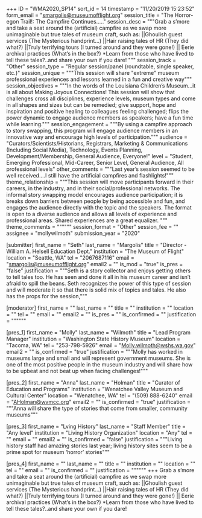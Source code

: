 +++
ID = "WMA2020_SP14"
sort_id = 14
timestamp = "11/20/2019 15:23:52"
form_email = "smargolis@museumofflight.org"
session_title = "The Horror-egon Trail!: The Campfire Continues….."
session_desc = """Grab a s’more and take a seat around the (artificial) campfire as we swap more unimaginable but true tales of museum craft, such as:
||Ghoulish guest services (The Mysterious handprint…)
||Hair raising tales of HR (They did what?)
||Truly terrifying tours (I turned around and they were gone!)
|| Eerie archival practices (What’s in the box?)
*Learn from those who have lived to tell these tales?..and share your own if you dare!
"""
session_track = "Other"
session_type = "Regular session/panel (roundtable, single speaker, etc.)"
session_unique = """This session will share "extreme" museum professional experiences and lessons learned in a fun and creative way"""
session_objectives = """In the words of the Louisiana Children’s Museum…it is all about Making Joyous Connections!  This session will show that challenges cross all disciplines, experience levels, museum types and come in all shapes and sizes but can be remedied; give support, hope and inspiration and positive healing to colleagues feeling challenged; flips the power dynamic to engage audience members as speakers; have a fun time while learning."""
session_engagement = """By using a campfire approach to story swapping, this program will engage audience members in an innovative way and encourage high levels of participation."""
audience = "Curators/Scientists/Historians, Registrars, Marketing & Communications (Including Social Media), Technology, Events Planning, Development/Membership, General Audience,  Everyone!"
level = "Student, Emerging Professional, Mid-Career, Senior Level, General Audience, All professional levels"
other_comments = """Last year’s session seemed to be well received….I still have the artificial campfires and flashlights!"""
theme_relationship = """This session will move participants forward in their careers, in the industry, and in their social/professional networks. The informal story swapping model encourages audience participation; it is breaks down barriers between people by being accessible and fun, and engages the audience directly with the topic and the speakers. The format is open to a diverse audience and allows all levels of experience and professional areas. Shared experiences are a great equalizer. """
theme_comments = """"""
session_format = "Other"
session_fee = ""
assignee = "mollywilmoth"
submission_year = "2020"

[submitter]
first_name = "Seth"
last_name = "Margolis"
title = "Director - William A. Helsell Education Dept."
institution = "The Museum of Flight"
location = "Seattle, WA"
tel = "2067687116"
email = "smargolis@museumofflight.org"
email2 = ""
is_mod = "true"
is_pres = "false"
justification = """Seth is a story collector and enjoys getting others to tell tales too. He has seen and done it all in his museum career and isn’t afraid to spill the beans. Seth recognizes the power of this type of session and will moderate it so that there is solid mix of topics and tales. He also has the props for the session,"""

[moderator]
first_name = ""
last_name = ""
title = ""
institution = ""
location = ""
tel = ""
email = ""
email2 = ""
is_pres = ""
is_confirmed = ""
justification = """"""

[pres_1]
first_name = "Molly"
last_name = "Wilmoth"
title = "Lead Program Manager"
institution = "Washington State History Museum"
location = "Tacoma, WA"
tel = "253-798-5926"
email = "Molly.wilmoth@wshs.wa.gov"
email2 = ""
is_confirmed = "true"
justification = """Molly has worked in museums large and small and will represent government museums. She is one of the most positive people in the museum industry and will share how to be upbeat and not beat up when facing challenges!"""

[pres_2]
first_name = "Anna"
last_name = "Holman"
title = "Curator of Education and Programs"
institution = "Wenatchee Valley Museum and Cultural Center"
location = "Wenatchee, WA"
tel = "(509) 888-6240"
email = "AHolman@wvmcc.org"
email2 = ""
is_confirmed = "true"
justification = """Anna will share the type of stories that come from smaller, community museums"""

[pres_3]
first_name = "Lving History"
last_name = "Staff Member"
title = "Any level"
institution = "Living History Organization"
location = "Any"
tel = ""
email = ""
email2 = ""
is_confirmed = "false"
justification = """Living history staff had amazing stories last year; living history sites seem to be a prime spot for museum ‘horror’ stories"""

[pres_4]
first_name = ""
last_name = ""
title = ""
institution = ""
location = ""
tel = ""
email = ""
is_confirmed = ""
justification = """"""
+++
Grab a s’more and take a seat around the (artificial) campfire as we swap more unimaginable but true tales of museum craft, such as:
||Ghoulish guest services (The Mysterious handprint…)
||Hair raising tales of HR (They did what?)
||Truly terrifying tours (I turned around and they were gone!)
|| Eerie archival practices (What’s in the box?)
*Learn from those who have lived to tell these tales?..and share your own if you dare!
